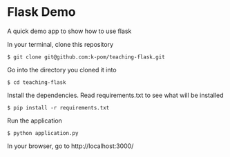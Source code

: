 # Flask Demo
A quick demo app to show how to use flask

In your terminal, clone this repository

`$ git clone git@github.com:k-pom/teaching-flask.git`

Go into the directory you cloned it into

`$ cd teaching-flask`

Install the dependencies. Read requirements.txt to see what will be installed

`$ pip install -r requirements.txt`

Run the application

`$ python application.py`

In your browser, go to http://localhost:3000/
